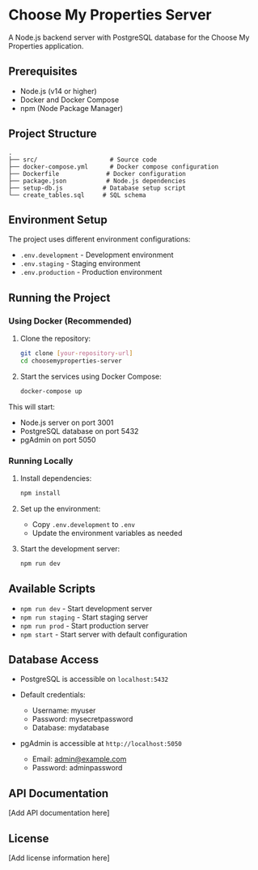 # Choose My Properties Server

A Node.js backend server with PostgreSQL database for the Choose My Properties application.

## Prerequisites

- Node.js (v14 or higher)
- Docker and Docker Compose
- npm (Node Package Manager)

## Project Structure

```
.
├── src/                    # Source code
├── docker-compose.yml      # Docker compose configuration
├── Dockerfile             # Docker configuration
├── package.json           # Node.js dependencies
├── setup-db.js           # Database setup script
└── create_tables.sql     # SQL schema
```

## Environment Setup

The project uses different environment configurations:
- `.env.development` - Development environment
- `.env.staging` - Staging environment
- `.env.production` - Production environment

## Running the Project

### Using Docker (Recommended)

1. Clone the repository:
   ```bash
   git clone [your-repository-url]
   cd choosemyproperties-server
   ```

2. Start the services using Docker Compose:
   ```bash
   docker-compose up
   ```

This will start:
- Node.js server on port 3001
- PostgreSQL database on port 5432
- pgAdmin on port 5050

### Running Locally

1. Install dependencies:
   ```bash
   npm install
   ```

2. Set up the environment:
   - Copy `.env.development` to `.env`
   - Update the environment variables as needed

3. Start the development server:
   ```bash
   npm run dev
   ```

## Available Scripts

- `npm run dev` - Start development server
- `npm run staging` - Start staging server
- `npm run prod` - Start production server
- `npm start` - Start server with default configuration

## Database Access

- PostgreSQL is accessible on `localhost:5432`
- Default credentials:
  - Username: myuser
  - Password: mysecretpassword
  - Database: mydatabase

- pgAdmin is accessible at `http://localhost:5050`
  - Email: admin@example.com
  - Password: adminpassword

## API Documentation

[Add API documentation here]

## License

[Add license information here]